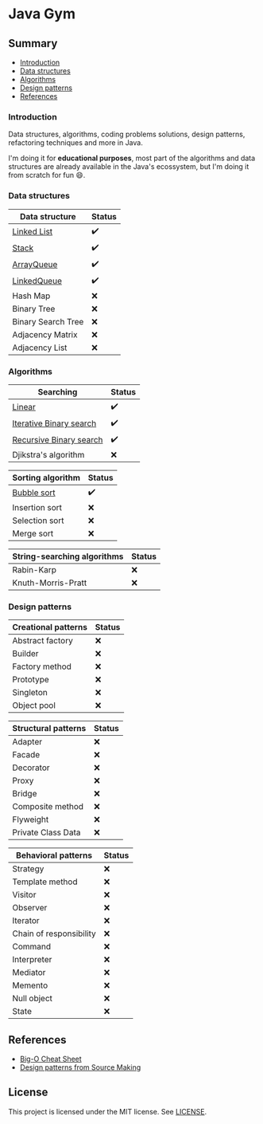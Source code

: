 # Java Gym

## Summary

- [Introduction](#introduction)
- [Data structures](#data-structures)
- [Algorithms](#algorithms)
- [Design patterns](#design-patterns)
- [References](#references)

### Introduction

Data structures, algorithms, coding problems solutions, design patterns, refactoring techniques and more in Java.

I'm doing it for **educational purposes**, most part of the algorithms and data structures are already available in the Java's ecossystem, but I'm doing it from scratch for fun :smile:.

### Data structures

| Data structure                                                                            | Status             |
| ----------------------------------------------------------------------------------------- | ------------------ |
| [Linked List](./DataStructures/src/edu/javagym/datastructures/linked_list/)               | :heavy_check_mark: |
| [Stack](./DataStructures/src/edu/javagym/datastructures/stack/)                           | :heavy_check_mark: |
| [ArrayQueue](./DataStructures/src/edu/javagym/datastructures/queue/ArrayQueue.java)       | :heavy_check_mark: |
| [LinkedQueue](./DataStructures/src/edu/javagym/datastructures/queue/LinkedListQueue.java) | :heavy_check_mark: |
| Hash Map                                                                                  | :x:                |
| Binary Tree                                                                               | :x:                |
| Binary Search Tree                                                                        | :x:                |
| Adjacency Matrix                                                                          | :x:                |
| Adjacency List                                                                            | :x:                |

### Algorithms

| Searching                                                                                  | Status             |
| ------------------------------------------------------------------------------------------ | ------------------ |
| [Linear](./Algorithms/src/edu/javagym/algorithms/searching/linearsearch/)                  | :heavy_check_mark: |
| [Iterative Binary search](./Algorithms/src/edu/javagym/algorithms/searching/binarysearch/) | :heavy_check_mark: |
| [Recursive Binary search](./Algorithms/src/edu/javagym/algorithms/searching/binarysearch/) | :heavy_check_mark: |
| Djikstra's algorithm                                                                       | :x:                |

| Sorting algorithm                                                              | Status             |
| ------------------------------------------------------------------------------ | ------------------ |
| [Bubble sort](./Algorithms/src/edu/javagym/algorithms/sorting/BubbleSort.java) | :heavy_check_mark: |
| Insertion sort                                                                 | :x:                |
| Selection sort                                                                 | :x:                |
| Merge sort                                                                     | :x:                |

| String-searching algorithms | Status |
| --------------------------- | ------ |
| Rabin-Karp                  | :x:    |
| Knuth-Morris-Pratt          | :x:    |

### Design patterns

| Creational patterns | Status |
| ------------------- | ------ |
| Abstract factory    | :x:    |
| Builder             | :x:    |
| Factory method      | :x:    |
| Prototype           | :x:    |
| Singleton           | :x:    |
| Object pool         | :x:    |

| Structural patterns | Status |
| ------------------- | ------ |
| Adapter             | :x:    |
| Facade              | :x:    |
| Decorator           | :x:    |
| Proxy               | :x:    |
| Bridge              | :x:    |
| Composite method    | :x:    |
| Flyweight           | :x:    |
| Private Class Data  | :x:    |

| Behavioral patterns     | Status |
| ----------------------- | ------ |
| Strategy                | :x:    |
| Template method         | :x:    |
| Visitor                 | :x:    |
| Observer                | :x:    |
| Iterator                | :x:    |
| Chain of responsibility | :x:    |
| Command                 | :x:    |
| Interpreter             | :x:    |
| Mediator                | :x:    |
| Memento                 | :x:    |
| Null object             | :x:    |
| State                   | :x:    |

## References

- [Big-O Cheat Sheet](https://www.bigocheatsheet.com/)
- [Design patterns from Source Making](https://sourcemaking.com/design_patterns)

## License

This project is licensed under the MIT license. See [LICENSE](./LICENSE).
